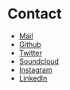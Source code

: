 # Contact

- <span class="icon icon-mail">[Mail](mailto:contact@alexandredubreuil.com)</span>
- <span class="icon icon-github">[Github](https://github.com/dubreuia)</span>
- <span class="icon icon-twitter">[Twitter](https://twitter.com/dubreuia)</span>
- <span class="icon icon-soundcloud">[Soundcloud](https://soundcloud.com/dubreuia)</span>
- <span class="icon icon-instagram">[Instagram](https://www.instagram.com/dubreuia0)</span>
- <span class="icon icon-linkedin">[LinkedIn](https://www.linkedin.com/in/alexandredubreuil)</span>


